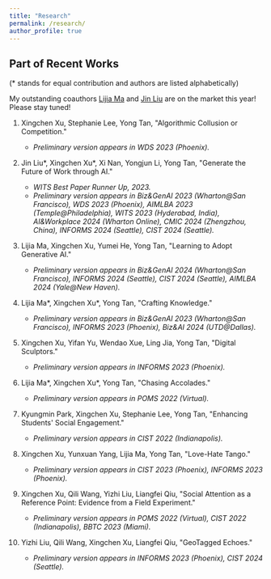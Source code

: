```yaml
---
title: "Research"
permalink: /research/
author_profile: true
---
```


## Part of Recent Works
(\* stands for equal contribution and authors are listed alphabetically)

My outstanding coauthors [Lijia Ma](https://sites.google.com/view/lijia-ma/bio) and [Jin Liu](https://sites.google.com/uw.edu/jinliu/about) are on the market this year! Please stay tuned!

1. Xingchen Xu, Stephanie Lee, Yong Tan, "Algorithmic Collusion or Competition."
    - *Preliminary version appears in WDS 2023 (Phoenix).*

2. Jin Liu\*, Xingchen Xu\*, Xi Nan, Yongjun Li, Yong Tan, "Generate the Future of Work through AI."
    - *WITS Best Paper Runner Up, 2023.*    
    - *Preliminary version appears in Biz&GenAI 2023 (Wharton@San Francisco), WDS 2023 (Phoenix), AIMLBA 2023 (Temple@Philadelphia), WITS 2023 (Hyderabad, India), AI&Workplace 2024 (Wharton Online), CMIC 2024 (Zhengzhou, China), INFORMS 2024 (Seattle), CIST 2024 (Seattle).*

3. Lijia Ma, Xingchen Xu, Yumei He, Yong Tan, "Learning to Adopt Generative AI."
    - *Preliminary version appears in Biz&GenAI 2024 (Wharton@San Francisco), INFORMS 2024 (Seattle), CIST 2024 (Seattle), AIMLBA 2024 (Yale@New Haven).*

4. Lijia Ma\*, Xingchen Xu\*, Yong Tan, "Crafting Knowledge."
    - *Preliminary version appears in Biz&GenAI 2023 (Wharton@San Francisco), INFORMS 2023 (Phoenix), Biz&AI 2024 (UTD@Dallas).*

5. Xingchen Xu, Yifan Yu, Wendao Xue, Ling Jia, Yong Tan, "Digital Sculptors."
    - *Preliminary version appears in INFORMS 2023 (Phoenix).*

6. Lijia Ma\*, Xingchen Xu\*, Yong Tan, "Chasing Accolades."
    - *Preliminary version appears in POMS 2022 (Virtual).*

7. Kyungmin Park, Xingchen Xu, Stephanie Lee, Yong Tan, "Enhancing Students' Social Engagement."
    - *Preliminary version appears in CIST 2022 (Indianapolis).*

8. Xingchen Xu, Yunxuan Yang, Lijia Ma, Yong Tan, "Love-Hate Tango."
    - *Preliminary version appears in CIST 2023 (Phoenix), INFORMS 2023 (Phoenix).*

9. Xingchen Xu, Qili Wang, Yizhi Liu, Liangfei Qiu, "Social Attention as a Reference Point: Evidence from a Field Experiment."
    - *Preliminary version appears in POMS 2022 (Virtual), CIST 2022 (Indianapolis), BBTC 2023 (Miami).*

10. Yizhi Liu, Qili Wang, Xingchen Xu, Liangfei Qiu, "GeoTagged Echoes."
    - *Preliminary version appears in INFORMS 2023 (Phoenix), CIST 2024 (Seattle).*

<!-- 
11. Yumei He, Xingchen Xu, Ni Huang, Yili Hong, De Liu, "Enhancing User Privacy Through Ephemeral Sharing Design: Experimental Evidence from Online Dating."
    - *ICIS Best Paper in IS Design, Development and Project Management, 2021.*
    - *Preliminary version appears in CODE 2020 (MIT@Boston), WISE 2020 (Virtual), HCISS 2021 (Virtual), DSI 2021 (Atlanta), CSWIM 2021 (Virtual), ICIS 2021 (Austin).*
-->

